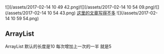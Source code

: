 ![](/assets/2017-02-14 10 49 42.png)![](/assets/2017-02-14 10 54 09.png)![](/assets/2017-02-14 10 54 43.png)
[这里的文章写得不多](http://wangkuiwu.github.io/2012/02/01/collection-00-index/)
![](/assets/2017-02-14 10 59 54.png)
## ArrayList
ArrayList 默认的长度是10 每次增加上一次的一半 就是5